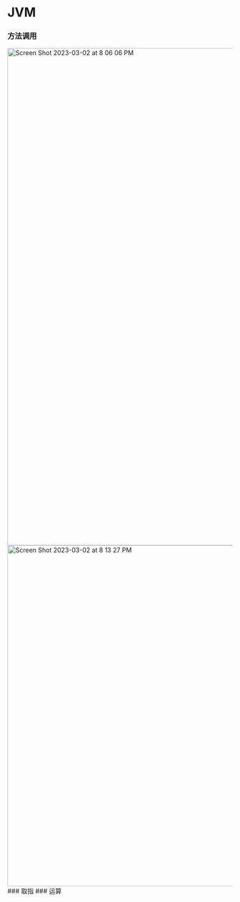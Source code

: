 # JVM
### 方法调用
<img width="1114" alt="Screen Shot 2023-03-02 at 8 06 06 PM" src="https://user-images.githubusercontent.com/73077953/222628921-1b643200-23b9-4b4a-b288-86ba9753cc48.png">



<img width="764" alt="Screen Shot 2023-03-02 at 8 13 27 PM" src="https://user-images.githubusercontent.com/73077953/222629895-b6c7fadd-0c56-4cac-a41d-7e91fee86cf1.png">
### 取指
### 运算
